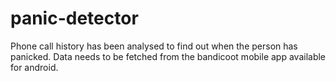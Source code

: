 # panic-detector
Phone call history has been analysed to find out when the person has panicked.
Data needs to be fetched from the bandicoot mobile app available for android.


